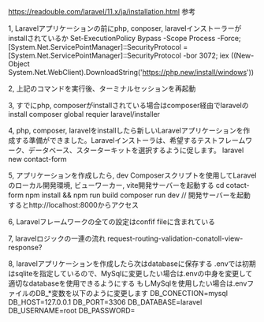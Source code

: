 https://readouble.com/laravel/11.x/ja/installation.html 参考

1, Laravelアプリケーションの前にphp, conposer, laravelインストーラーがinstallされているか
Set-ExecutionPolicy Bypass -Scope Process -Force; [System.Net.ServicePointManager]::SecurityProtocol = [System.Net.ServicePointManager]::SecurityProtocol -bor 3072; iex ((New-Object System.Net.WebClient).DownloadString('https://php.new/install/windows'))

2, 上記のコマンドを実行後、ターミナルセッションを再起動

3, すでにphp, composerがinstallされている場合はcomposer経由でlaravelのinstall
composer global requier laravel/installer

4, php, composer, laravelをinstallしたら新しいLaravelアプリケーションを作成する準備ができました。Laravelインストーラは、希望するテストフレームワーク、データベース、スターターキットを選択するように促します。
laravel new contact-form

5, アプリケーションを作成したら, dev Composerスクリプトを使用してLaravelのローカル開発環境, ビューワーカー, vite開発サーバーを起動する
cd cotact-form
npm install && npm run build
composer run dev      // 開発サーバーを起動するとhttp://localhost:8000からアクセス

6, Laravelフレームワークの全ての設定はconfif fileに含まれている

7, laravelロジックの一連の流れ
request-routing-validation-conatoll-view-response?

8, laravelアプリケーションを作成したら次はdatabaseに保存する
.envでは初期はsqliteを指定しているので、MySqlに変更したい場合は.envの中身を変更して適切なdatabaseを使用できるようにする
もしMySqlを使用したい場合は.envファイルのDB_*変数を以下のように変更します
DB_CONECTION=mysql
DB_HOST=127.0.0.1
DB_PORT=3306
DB_DATABASE=laravel
DB_USERNAME=root
DB_PASSWORD=
